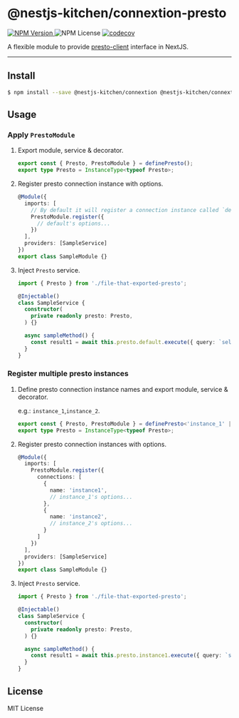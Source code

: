 # @nestjs-kitchen/connextion-presto

[![NPM Version](https://img.shields.io/npm/v/%40nestjs-kitchen%2Fconnextion-presto)
](https://www.npmjs.com/package/@nestjs-kitchen/connextion-presto)
![NPM License](https://img.shields.io/npm/l/%40nestjs-kitchen%2Fconnextion-presto)
[![codecov](https://codecov.io/gh/yikenman/nestjs-kitchen/graph/badge.svg?token=43EG2T8LKS&flag=@nestjs-kitchen/connextion-presto)](https://codecov.io/gh/yikenman/nestjs-kitchen)

A flexible module to provide [presto-client](https://www.npmjs.com/package/presto-client) interface in NextJS.

---

## Install

```bash
$ npm install --save @nestjs-kitchen/connextion @nestjs-kitchen/connextion-presto presto-client @types/presto-client
```

## Usage

### Apply `PrestoModule`

1. Export module, service & decorator. 

    ```typescript
    export const { Presto, PrestoModule } = definePresto();
    export type Presto = InstanceType<typeof Presto>;
    ```

2. Register presto connection instance with options.

    ```typescript
    @Module({
      imports: [
        // By default it will register a connection instance called `default`.
        PrestoModule.register({
          // default's options...
        })
      ],
      providers: [SampleService]
    })
    export class SampleModule {} 
    ```

3. Inject `Presto` service.

    ```typescript
    import { Presto } from './file-that-exported-presto';
    
    @Injectable()
    class SampleService {
      constructor(
        private readonly presto: Presto,
      ) {}
    
      async sampleMethod() {
        const result1 = await this.presto.default.execute({ query: `select 1=1;` });
      }
    }
    ```

### Register multiple presto instances

1. Define presto connection instance names and export module, service & decorator. 

    e.g.: `instance_1`,`instance_2`.

    ```typescript
    export const { Presto, PrestoModule } = definePresto<'instance_1' | 'instance_2'>();
    export type Presto = InstanceType<typeof Presto>;
    ```

2. Register presto connection instances with options.

    ```typescript
    @Module({
      imports: [
        PrestoModule.register({
          connections: [
            {
              name: 'instance1',
              // instance_1's options...
            },
            {
              name: 'instance2',
              // instance_2's options...
            }
          ]
        })
      ],
      providers: [SampleService]
    })
    export class SampleModule {} 
    ```

3. Inject `Presto` service.

    ```typescript
    import { Presto } from './file-that-exported-presto';
    
    @Injectable()
    class SampleService {
      constructor(
        private readonly presto: Presto,
      ) {}
    
      async sampleMethod() {
        const result1 = await this.presto.instance1.execute({ query: `select 1=1;` });
      }
    }
    ```


## License

MIT License